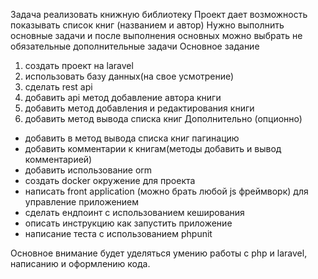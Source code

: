 Задача реализовать книжную библиотеку
Проект дает возможность показывать список книг (названием и автор)
Нужно выполнить основные задачи и после выполнения основных можно выбрать не обязательные дополнительные задачи
Основное задание

1. создать проект на laravel
2. использовать базу данных(на свое усмотрение)
3. сделать rest api
4. добавить api метод добавление автора книги
5. добавить метод добавления и редактирования книги
6. добавить метод вывода списка книг
   Дополнительно (опционно)
- добавить в метод вывода списка книг пагинацию
- добавить комментарии к книгам(методы добавить и вывод комментарией)
- добавить использование orm
- создать docker окружение для проекта
- написать front application (можно брать любой js фреймворк) для управление приложением
- сделать ендпоинт с использованием кеширования
- описать инструкцию как запустить приложение
- написание теста с использованием phpunit

Основное внимание будет уделяться умению работы с php и laravel, написанию и оформлению кода.
